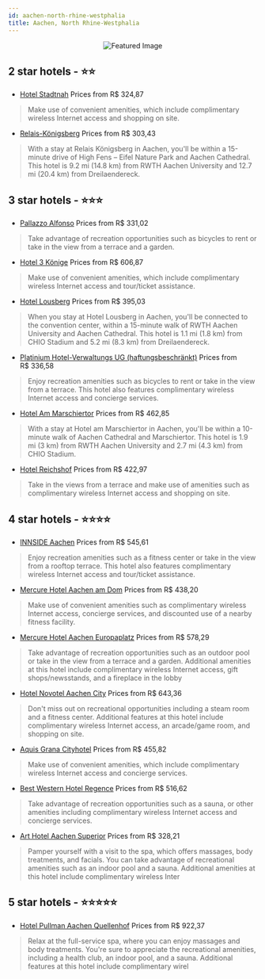 ```yaml
---
id: aachen-north-rhine-westphalia
title: Aachen, North Rhine-Westphalia
---
```


<center><img src="https://i.travelapi.com/hotels/13000000/12790000/12786100/12786095/f717d669_z.jpg" alt="Featured Image" /></center>


##  2 star hotels - ⭐️⭐️

-    [Hotel Stadtnah](https://us.hurb.com/hotels/aachen/hotel-stadtnah-JNP-JP744959?cmp=18055) Prices from R$ 324,87
   > Make use of convenient amenities, which include complimentary wireless Internet access and shopping on site.
-    [Relais-Königsberg](https://us.hurb.com/hotels/aachen/relais-konigsberg-JNP-JP761784?cmp=18055) Prices from R$ 303,43
   > With a stay at Relais Königsberg in Aachen, you'll be within a 15-minute drive of High Fens – Eifel Nature Park and Aachen Cathedral. This hotel is 9.2 mi (14.8 km) from RWTH Aachen University and 12.7 mi (20.4 km) from Dreilaendereck.

##  3 star hotels - ⭐️⭐️⭐️

-    [Pallazzo Alfonso](https://us.hurb.com/hotels/aachen/pallazzo-alfonso-JNP-JP752902?cmp=18055) Prices from R$ 331,02
   > Take advantage of recreation opportunities such as bicycles to rent or take in the view from a terrace and a garden.
-    [Hotel 3 Könige](https://us.hurb.com/hotels/aachen/hotel-3-konige-JNP-JP773758?cmp=18055) Prices from R$ 606,87
   > Make use of convenient amenities, which include complimentary wireless Internet access and tour/ticket assistance.
-    [Hotel Lousberg](https://us.hurb.com/hotels/aachen/hotel-lousberg-JNP-JP194663?cmp=18055) Prices from R$ 395,03
   > When you stay at Hotel Lousberg in Aachen, you'll be connected to the convention center, within a 15-minute walk of RWTH Aachen University and Aachen Cathedral. This hotel is 1.1 mi (1.8 km) from CHIO Stadium and 5.2 mi (8.3 km) from Dreilaendereck.
-    [Platinium Hotel-Verwaltungs UG (haftungsbeschränkt)](https://us.hurb.com/hotels/aachen/platinium-hotel-verwaltungs-ug-haftungsbeschrankt-JNP-JP946697?cmp=18055) Prices from R$ 336,58
   > Enjoy recreation amenities such as bicycles to rent or take in the view from a terrace. This hotel also features complimentary wireless Internet access and concierge services.
-    [Hotel Am Marschiertor](https://us.hurb.com/hotels/aachen/hotel-am-marschiertor-JNP-JP997929?cmp=18055) Prices from R$ 462,85
   > With a stay at Hotel am Marschiertor in Aachen, you'll be within a 10-minute walk of Aachen Cathedral and Marschiertor. This hotel is 1.9 mi (3 km) from RWTH Aachen University and 2.7 mi (4.3 km) from CHIO Stadium.
-    [Hotel Reichshof](https://us.hurb.com/hotels/aachen/hotel-reichshof-JNP-JP775413?cmp=18055) Prices from R$ 422,97
   > Take in the views from a terrace and make use of amenities such as complimentary wireless Internet access and shopping on site.

##  4 star hotels - ⭐️⭐️⭐️⭐️

-    [INNSIDE Aachen](https://us.hurb.com/hotels/aachen/innside-aachen-JNP-JP463424?cmp=18055) Prices from R$ 545,61
   > Enjoy recreation amenities such as a fitness center or take in the view from a rooftop terrace. This hotel also features complimentary wireless Internet access and tour/ticket assistance.
-    [Mercure Hotel Aachen am Dom](https://us.hurb.com/hotels/aachen/mercure-hotel-aachen-am-dom-JNP-JP851308?cmp=18055) Prices from R$ 438,20
   > Make use of convenient amenities such as complimentary wireless Internet access, concierge services, and discounted use of a nearby fitness facility.
-    [Mercure Hotel Aachen Europaplatz](https://us.hurb.com/hotels/aachen/mercure-hotel-aachen-europaplatz-JNP-JP000109?cmp=18055) Prices from R$ 578,29
   > Take advantage of recreation opportunities such as an outdoor pool or take in the view from a terrace and a garden. Additional amenities at this hotel include complimentary wireless Internet access, gift shops/newsstands, and a fireplace in the lobby
-    [Hotel Novotel Aachen City](https://us.hurb.com/hotels/aachen/hotel-novotel-aachen-city-JNP-JP742474?cmp=18055) Prices from R$ 643,36
   > Don't miss out on recreational opportunities including a steam room and a fitness center. Additional features at this hotel include complimentary wireless Internet access, an arcade/game room, and shopping on site.
-    [Aquis Grana Cityhotel](https://us.hurb.com/hotels/aachen/aquis-grana-cityhotel-JNP-JP000106?cmp=18055) Prices from R$ 455,82
   > Make use of convenient amenities, which include complimentary wireless Internet access and concierge services.
-    [Best Western Hotel Regence](https://us.hurb.com/hotels/aachen/best-western-hotel-regence-JNP-JP093239?cmp=18055) Prices from R$ 516,62
   > Take advantage of recreation opportunities such as a sauna, or other amenities including complimentary wireless Internet access and concierge services.
-    [Art Hotel Aachen Superior](https://us.hurb.com/hotels/aachen/art-hotel-aachen-superior-JNP-JP146144?cmp=18055) Prices from R$ 328,21
   > Pamper yourself with a visit to the spa, which offers massages, body treatments, and facials. You can take advantage of recreational amenities such as an indoor pool and a sauna. Additional amenities at this hotel include complimentary wireless Inter

##  5 star hotels - ⭐️⭐️⭐️⭐️⭐️

-    [Hotel Pullman Aachen Quellenhof](https://us.hurb.com/hotels/aachen/hotel-pullman-aachen-quellenhof-JNP-JP057206?cmp=18055) Prices from R$ 922,37
   > Relax at the full-service spa, where you can enjoy massages and body treatments. You're sure to appreciate the recreational amenities, including a health club, an indoor pool, and a sauna. Additional features at this hotel include complimentary wirel
